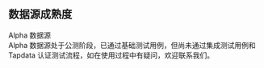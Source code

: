 ## 数据源成熟度

<span class="tooltip">
  <span class="highlight-text">
    Alpha 数据源
  </span>
  <div class="tooltip-content">
    Alpha 数据源处于公测阶段，已通过基础测试用例，但尚未通过集成测试用例和 Tapdata 认证测试流程，如在使用过程中有疑问，欢迎联系我们。
  </div>
</span>